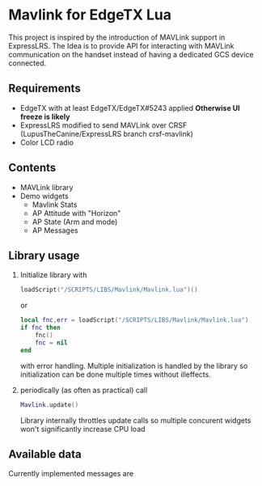 # Mavlink for EdgeTX Lua

This project is inspired by the introduction of MAVLink support in ExpressLRS. The Idea is to provide API for interacting with MAVLink communication on the handset instead of having a dedicated GCS device connected.

## Requirements

* EdgeTX with at least EdgeTX/EdgeTX#5243 applied **Otherwise UI freeze is likely**
* ExpressLRS modified to send MAVLink over CRSF (LupusTheCanine/ExpressLRS branch crsf-mavlink)
* Color LCD radio

## Contents

* MAVLink library
* Demo widgets
  * Mavlink Stats
  * AP Attitude with "Horizon"
  * AP State (Arm and mode)
  * AP Messages

## Library usage

1) Initialize library with

    ```lua
    loadScript("/SCRIPTS/LIBS/Mavlink/Mavlink.lua")()
    ```

    or

    ```lua
    local fnc,err = loadScript("/SCRIPTS/LIBS/Mavlink/Mavlink.lua")
    if fnc then 
        fnc()
        fnc = nil
    end
    ```

    with error handling.
    Multiple initialization is handled by the library so initialization can be done multiple times without illeffects.

2) periodically (as often as practical) call

   ```lua
   Mavlink.update()
   ```

   Library internally throttles update calls so multiple concurent widgets won't significantly increase CPU load

## Available data

Currently implemented messages are 